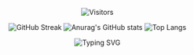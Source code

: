 <div align=center>



![Visitors](https://visitor-badge.glitch.me/badge?page_id=araujoarthur.araujoarthur)

![GitHub Streak](http://github-readme-streak-stats.herokuapp.com?user=araujoarthur&background=F5E1C0&ring=86092C&fire=574038&currStreakNum=4D0000&currStreakLabel=4D0000&stroke=86092C&sideNums=574038&sideLabels=574038&border=4D0000)
![Anurag's GitHub stats](https://github-readme-stats.vercel.app/api?username=araujoarthur&theme=moltack&show_icons=true)
![Top Langs](https://github-readme-stats.vercel.app/api/top-langs/?username=araujoarthur&layout=compact&theme=moltack)



![Typing SVG](https://readme-typing-svg.herokuapp.com?font=Roboto+Condensed&color=DD2727&center=true&lines=Technologies+I+am+Learning+and+Using)


</div>
<!--
**araujoarthur/araujoarthur** is a ✨ _special_ ✨ repository because its `README.md` (this file) appears on your GitHub profile.

Here are some ideas to get you started:

- 🔭 I’m currently working on ...
- 🌱 I’m currently learning ...
- 👯 I’m looking to collaborate on ...
- 🤔 I’m looking for help with ...
- 💬 Ask me about ...
- 📫 How to reach me: ...
- 😄 Pronouns: ...
- ⚡ Fun fact: ...
-->
